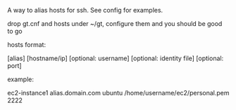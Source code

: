 A way to alias hosts for ssh. See config for examples.

drop gt.cnf and hosts under ~/gt, configure them and you should be good to go

hosts format:

[alias] [hostname/ip] [optional: username] [optional: identity file] [optional: port]

example: 

ec2-instance1 alias.domain.com ubuntu /home/username/ec2/personal.pem 2222
